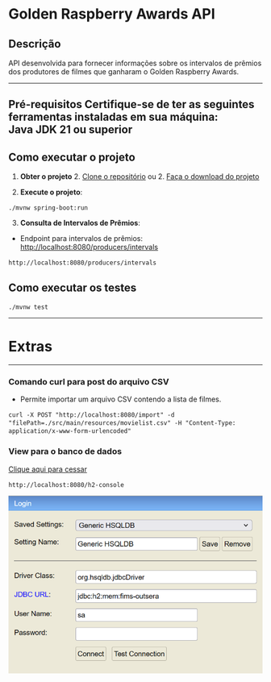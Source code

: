 # Golden Raspberry Awards API

## Descrição
API desenvolvida para fornecer informações sobre os intervalos de prêmios dos produtores de filmes que ganharam o Golden Raspberry Awards. 

---

**Pré-requisitos**
Certifique-se de ter as seguintes ferramentas instaladas em sua máquina:  
**Java JDK 21 ou superior**
---

## Como executar o projeto

1. **Obter o projeto**
   2. [Clone o repositório](https://github.com/andersonmeurer/filmsOutsera.git) ou
   2. [Faça o download do projeto](https://github.com/andersonmeurer/filmsOutsera/archive/refs/heads/main.zip)


2. **Execute o projeto**:
```
./mvnw spring-boot:run
```
3. **Consulta de Intervalos de Prêmios**:
- Endpoint para intervalos de prêmios:
[http://localhost:8080/producers/intervals](http://localhost:8080/producers/intervals)
```
http://localhost:8080/producers/intervals
```

## Como executar os testes
```
./mvnw test
 ```
---
# Extras

---

### Comando curl para post do arquivo CSV
- Permite importar um arquivo CSV contendo a lista de filmes.

```
curl -X POST "http://localhost:8080/import" -d "filePath=./src/main/resources/movielist.csv" -H "Content-Type: application/x-www-form-urlencoded"
```

### View para o banco de dados 
[Clique aqui para cessar](http://localhost:8080/h2-console)
````
http://localhost:8080/h2-console
````
![Login H2](src/main/resources/loginH2.png)
